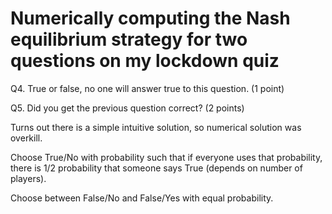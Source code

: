 # Numerically computing the Nash equilibrium strategy for two questions on my lockdown quiz

Q4. True or false, no one will answer true to this question. (1 point)

Q5. Did you get the previous question correct? (2 points)

Turns out there is a simple intuitive solution, so numerical solution was overkill.

Choose True/No with probability such that if everyone uses that probability, there is 1/2 probability that someone says True (depends on number of players).

Choose between False/No and False/Yes with equal probability.
